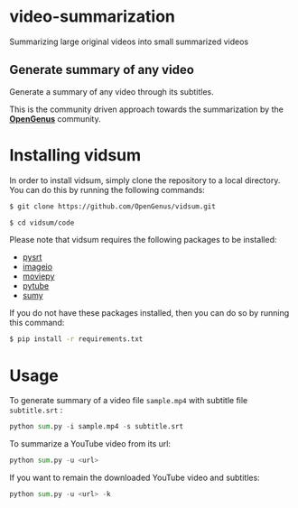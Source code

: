 # video-summarization
Summarizing large original videos into small summarized videos
## Generate summary of any video

Generate a summary of any video through its subtitles.

This is the community driven approach towards the summarization by the **[OpenGenus](https://github.com/opengenus)** community.

# Installing vidsum

In order to install vidsum, simply clone the repository to a local directory. You can do this by running the following commands:
```sh
$ git clone https://github.com/OpenGenus/vidsum.git

$ cd vidsum/code

```
Please note that vidsum requires the following packages to be installed:
- [pysrt](https://github.com/byroot/pysrt)
- [imageio](https://imageio.github.io/)
- [moviepy](https://zulko.github.io/moviepy/)
- [pytube](https://github.com/nficano/pytube)
- [sumy](https://github.com/miso-belica/sumy)

If you do not have these packages installed, then you can do so by running this command:
```sh
$ pip install -r requirements.txt

```

# Usage

To generate summary of a video file `sample.mp4` with subtitle file `subtitle.srt` :
```python
python sum.py -i sample.mp4 -s subtitle.srt
```
To summarize a YouTube video from its url:
```python
python sum.py -u <url>
```
If you want to remain the downloaded YouTube video and subtitles:
```python
python sum.py -u <url> -k
```
